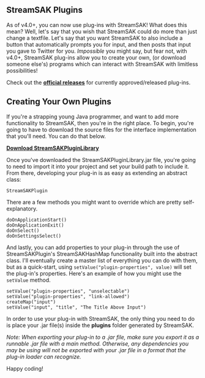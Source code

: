 ## StreamSAK Plugins

As of v4.0+, you can now use plug-ins with StreamSAK!  What does this mean?  Well, let's say that you wish that StreamSAK could do more than just change a textfile.  Let's say that you want StreamSAK to also include a button that automatically prompts you for input, and then posts that input you gave to Twitter for you.  *Impossible* you might say, but fear not, with v4.0+, StreamSAK plug-ins allow you to create your own, (or download someone else's) programs which can interact with StreamSAK with limitless possibilities!

Check out the **[official releases](releases)** for currently approved/released plug-ins.



## Creating Your Own Plugins

If you're a strapping young Java programmer, and want to add more functionality to StreamSAK, then you're in the right place.  To begin, you're going to have to download the source files for the interface implementation that you'll need.  You can do that below.

**[Download StreamSAKPluginLibrary](https://github.com/ShermanZero/StreamSAK/raw/master/data/plugins/src/StreamSAKPluginLibrary.jar)**

Once you've downloaded the StreamSAKPluginLibrary.jar file, you're going to need to import it into your project and set your build path to include it.  From there, developing your plug-in is as easy as extending an abstract class:

```
StreamSAKPlugin
```

There are a few methods you might want to override which are pretty self-explanatory.

```
doOnApplicationStart()
doOnApplicationExit()
doOnSelect()
doOnSettingsSelect()
```

And lastly, you can add properties to your plug-in through the use of StreamSAKPlugin's StreamSAKHashMap functionality built into the abstract class.  I'll eventually create a master list of everything you can do with them, but as a quick-start, using ```setValue("plugin-properties", value)``` will set the plug-in's properties.  Here's an example of how you might use the ```setValue``` method.

```
setValue("plugin-properties", "unselectable")
setValue("plugin-properties", "link-allowed")
createMap("input")
setValue("input", "title", "The Title Above Input")
```

In order to use your plug-in with StreamSAK, the only thing you need to do is place your .jar file(s) inside the **plugins** folder generated by StreamSAK.

*Note: When exporting your plug-in to a .jar file, make sure you export it as a runnable .jar file with a main method.  Otherwise, any dependencies you may be using will not be exported with your .jar file in a format that the plug-in loader can recognize.*

Happy coding!
